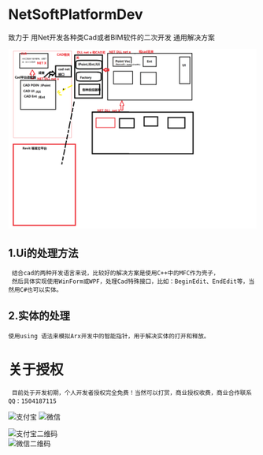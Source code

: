 # NetSoftPlatformDev
致力于 用Net开发各种类Cad或者BIM软件的二次开发 通用解决方案

![整体思路](net开发畅享.png "net开发畅享.png")

## 1.Ui的处理方法
     结合cad的两种开发语言来说，比较好的解决方案是使用C++中的MFC作为壳子，
     然后具体实现使用WinForm或WPF，处理Cad特殊接口，比如：BeginEdit、EndEdit等，当然用C#也可以实体。
## 2.实体的处理
    使用using 语法来模拟Arx开发中的智能指针，用于解决实体的打开和释放。

# 关于授权
     目前处于开发初期，个人开发者授权完全免费！当然可以打赏，商业授权收费，商业合作联系QQ：1504187115
![支付宝](支付宝二维码.png "支付宝二维码.png")
![微信](微信二维码.png "微信二维码.png")

<img src="https://github.com/wangafei/NetSoftPlatFormDev/支付宝二维码.png" width="200" height="200" alt="支付宝二维码"/><br/>
<img src="https://github.com/wangafei/NetSoftPlatFormDev/微信二维码.png" width="200" height="200" alt="微信二维码"/><br/>
